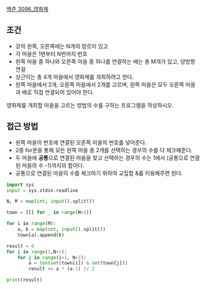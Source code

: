 
[백준 3096_영화제](https://www.acmicpc.net/problem/3096)


## 조건

- 강의 왼쪽, 오른쪽에는 N개의 망르이 있고
- 각 마을은 1번부터 N번까지 번호
- 왼쪽 마을 중 하나와 오른쪽 마을 중 하나를 연결하는 배는 총 M개가 있고, 양방향 연걸
- 상근이는 총 4개 마을에서 영화제를 개최하려고 한다. 
- 왼쪽 마을에서 2개, 오른쪽 마을에서 2개를 고르며, 왼쪽 마을은 모두 오른쪽 마을과 배로 직접 연결되어 있어야 한다.

영화제를 개최할 마을을 고르는 방법의 수를 구하는 프로그램을 작성하시오.



## 접근 방법

- 왼쪽 마을의 번호에 연결된 오른쪽 마을의 번호를 넣어준다.
- 2중 for문을 통해 모든 왼쪽 마을 중 2개를 선택하는 경우의 수를 다 체크해준다.
- 두 마을에 **공통**으로 연결된 마을을 찾고 선택하는 경우의 수는 1에서 (공통으로 연결된 마을의 수 -1)까지의 합이다.
- 공통으로 연결된 마을의 수를 체크하기 위하여 교집합 &를 이용해주면 된다.


```python
import sys
input = sys.stdin.readline

N, M = map(int, input().split())

town = [[] for _ in range(N+1)]

for i in range(M):
    a, b = map(int, input().split())
    town[a].append(b)

result = 0
for i in range(1,N+1):
    for j in range(i+1, N+1):
        a = len(set(town[i]) & set(town[j]))
        result += a * (a-1) // 2

print(result)

```